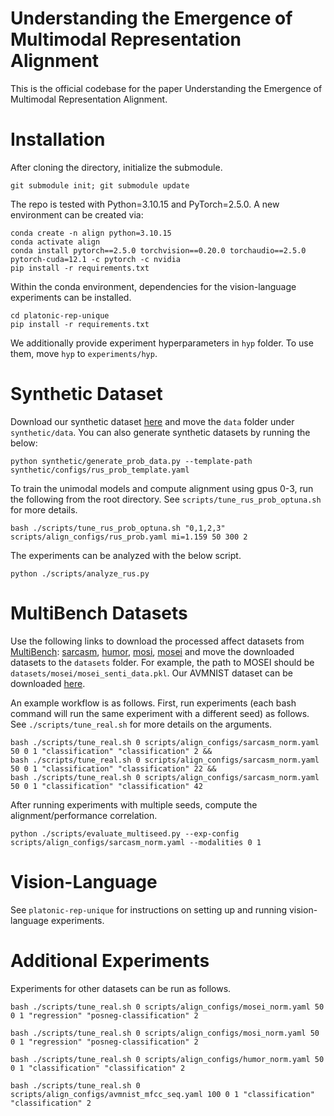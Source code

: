 # Understanding the Emergence of Multimodal Representation Alignment

This is the official codebase for the paper Understanding the Emergence of Multimodal Representation Alignment.

# Installation

After cloning the directory, initialize the submodule.

```
git submodule init; git submodule update
```

The repo is tested with Python=3.10.15 and PyTorch=2.5.0. A new environment can be created via:
```
conda create -n align python=3.10.15
conda activate align
conda install pytorch==2.5.0 torchvision==0.20.0 torchaudio==2.5.0 pytorch-cuda=12.1 -c pytorch -c nvidia
pip install -r requirements.txt
```

Within the conda environment, dependencies for the vision-language experiments can be installed. 
```
cd platonic-rep-unique
pip install -r requirements.txt
```

We additionally provide experiment hyperparameters in `hyp` folder. To use them, move `hyp` to `experiments/hyp`.


# Synthetic Dataset

Download our synthetic dataset [here](https://drive.google.com/drive/folders/1pRMMlKKrWsomkbvGoopKImx5oIy3m3RI?usp=drive_link) and move the `data` folder under `synthetic/data`.
You can also generate synthetic datasets by running the below:

```
python synthetic/generate_prob_data.py --template-path synthetic/configs/rus_prob_template.yaml
```

To train the unimodal models and compute alignment using gpus 0-3, run the following from the root directory. See `scripts/tune_rus_prob_optuna.sh` for more details. 

```
bash ./scripts/tune_rus_prob_optuna.sh "0,1,2,3" scripts/align_configs/rus_prob.yaml mi=1.159 50 300 2
```

The experiments can be analyzed with the below script.

```
python ./scripts/analyze_rus.py
```

# MultiBench Datasets

Use the following links to download the processed affect datasets from [MultiBench](https://github.com/pliang279/MultiBench): [sarcasm](https://drive.google.com/drive/folders/1JFcX-NF97zu9ZOZGALGU9kp8dwkP7aJ7?usp=drive_link), 
[humor](https://drive.google.com/drive/folders/1Agzm157lciMONHOHemHRSySmjn1ahHX1?usp=drive_link), [mosi](https://drive.google.com/drive/folders/1uEK737LXB9jAlf9kyqRs6B9N6cDncodq?usp=drive_link), 
[mosei](https://drive.google.com/drive/folders/1A_hTmifi824gypelGobgl2M-5Rw9VWHv?usp=drive_link) and move the downloaded datasets to the `datasets` folder. For example, the path to MOSEI should be `datasets/mosei/mosei_senti_data.pkl`. Our AVMNIST dataset can be downloaded [here](https://drive.google.com/drive/folders/17vGI0voQyCTyhqDq3hQhhiwXACV7zXqU?usp=sharing).

An example workflow is as follows. First, run experiments (each bash command will run the same experiment with a different seed) as follows. See `./scripts/tune_real.sh` for more details on the arguments.

```
bash ./scripts/tune_real.sh 0 scripts/align_configs/sarcasm_norm.yaml 50 0 1 "classification" "classification" 2 &&
bash ./scripts/tune_real.sh 0 scripts/align_configs/sarcasm_norm.yaml 50 0 1 "classification" "classification" 22 && 
bash ./scripts/tune_real.sh 0 scripts/align_configs/sarcasm_norm.yaml 50 0 1 "classification" "classification" 42
```

After running experiments with multiple seeds, compute the alignment/performance correlation.

```
python ./scripts/evaluate_multiseed.py --exp-config scripts/align_configs/sarcasm_norm.yaml --modalities 0 1 
```

# Vision-Language

See `platonic-rep-unique` for instructions on setting up and running vision-language experiments.


# Additional Experiments

Experiments for other datasets can be run as follows.

```
bash ./scripts/tune_real.sh 0 scripts/align_configs/mosei_norm.yaml 50 0 1 "regression" "posneg-classification" 2
```

```
bash ./scripts/tune_real.sh 0 scripts/align_configs/mosi_norm.yaml 50 0 1 "regression" "posneg-classification" 2
```

```
bash ./scripts/tune_real.sh 0 scripts/align_configs/humor_norm.yaml 50 0 1 "classification" "classification" 2
```

```
bash ./scripts/tune_real.sh 0 scripts/align_configs/avmnist_mfcc_seq.yaml 100 0 1 "classification" "classification" 2
```
